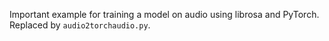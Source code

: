 Important example for training a model on audio using librosa and PyTorch. Replaced by `audio2torchaudio.py`.